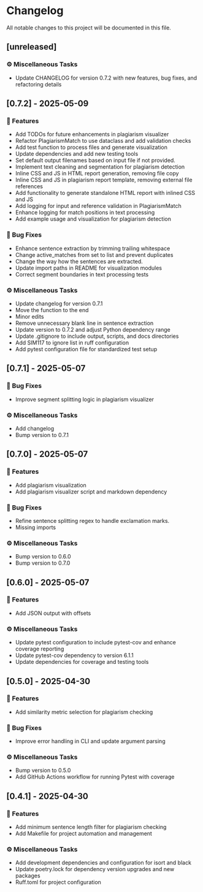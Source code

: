 # Changelog

All notable changes to this project will be documented in this file.

## [unreleased]

### ⚙️ Miscellaneous Tasks

- Update CHANGELOG for version 0.7.2 with new features, bug fixes, and refactoring details

## [0.7.2] - 2025-05-09

### 🚀 Features

- Add TODOs for future enhancements in plagiarism visualizer
- Refactor PlagiarismMatch to use dataclass and add validation checks
- Add test function to process files and generate visualization
- Update dependencies and add new testing tools
- Set default output filenames based on input file if not provided.
- Implement text cleaning and segmentation for plagiarism detection
- Inline CSS and JS in HTML report generation, removing file copy
- Inline CSS and JS in plagiarism report template, removing external file references
- Add functionality to generate standalone HTML report with inlined CSS and JS
- Add logging for input and reference validation in PlagiarismMatch
- Enhance logging for match positions in text processing
- Add example usage and visualization for plagiarism detection

### 🐛 Bug Fixes

- Enhance sentence extraction by trimming trailing whitespace
- Change active_matches from set to list and prevent duplicates
- Change the way how the sentences are extracted.
- Update import paths in README for visualization modules
- Correct segment boundaries in text processing tests

### ⚙️ Miscellaneous Tasks

- Update changelog for version 0.7.1
- Move the function to the end
- Minor edits
- Remove unnecessary blank line in sentence extraction
- Update version to 0.7.2 and adjust Python dependency range
- Update .gitignore to include output, scripts, and docs directories
- Add SIM117 to ignore list in ruff configuration
- Add pytest configuration file for standardized test setup

## [0.7.1] - 2025-05-07

### 🐛 Bug Fixes

- Improve segment splitting logic in plagiarism visualizer

### ⚙️ Miscellaneous Tasks

- Add changelog
- Bump version to 0.7.1

## [0.7.0] - 2025-05-07

### 🚀 Features

- Add plagiarism visualization
- Add plagiarism visualizer script and markdown dependency

### 🐛 Bug Fixes

- Refine sentence splitting regex to handle exclamation marks.
- Missing imports

### ⚙️ Miscellaneous Tasks

- Bump version to 0.6.0
- Bump version to 0.7.0

## [0.6.0] - 2025-05-07

### 🚀 Features

- Add JSON output with offsets

### ⚙️ Miscellaneous Tasks

- Update pytest configuration to include pytest-cov and enhance coverage reporting
- Update pytest-cov dependency to version 6.1.1
- Update dependencies for coverage and testing tools

## [0.5.0] - 2025-04-30

### 🚀 Features

- Add similarity metric selection for plagiarism checking

### 🐛 Bug Fixes

- Improve error handling in CLI and update argument parsing

### ⚙️ Miscellaneous Tasks

- Bump version to 0.5.0
- Add GitHub Actions workflow for running Pytest with coverage

## [0.4.1] - 2025-04-30

### 🚀 Features

- Add minimum sentence length filter for plagiarism checking
- Add Makefile for project automation and management

### ⚙️ Miscellaneous Tasks

- Add development dependencies and configuration for isort and black
- Update poetry.lock for dependency version upgrades and new packages
- Ruff.toml for project configuration

<!-- generated by git-cliff -->
